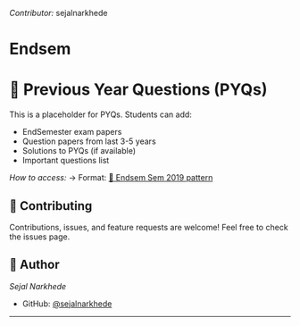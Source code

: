 *Contributor:* sejalnarkhede

# Endsem

# 📝 Previous Year Questions (PYQs)

This is a placeholder for PYQs. Students can add:
- EndSemester exam papers
- Question papers from last 3-5 years
- Solutions to PYQs (if available)
- Important questions list

*How to access:*
-> Format: [📝 Endsem Sem 2019 pattern](https://drive.google.com/drive/folders/1jmbvpR9ahJFMlnb51BnVSEcx7kZ3L-nR?usp=drive_link)

## 🤝 Contributing

Contributions, issues, and feature requests are welcome! Feel free to check the issues page.

## 👤 Author

*Sejal Narkhede*
- GitHub: [@sejalnarkhede](https://github.com/sejalnarkhede)
---